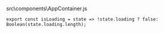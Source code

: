 
src\components\AppContainer.js

`export const isLoading = state => !state.loading ? false: Boolean(state.loading.length);`
